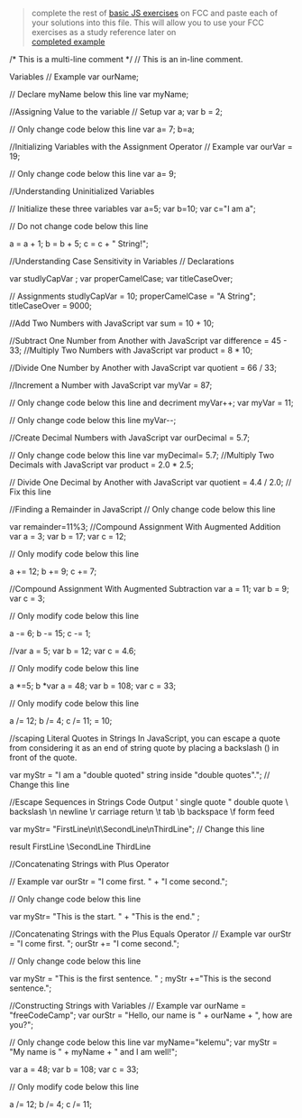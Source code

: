 > complete the rest of [basic JS exercises](https://learn.freecodecamp.org/javascript-algorithms-and-data-structures/basic-javascript) on FCC and paste each of your solutions into this file.  This will allow you to use your FCC exercises as a study reference later on  
> [completed example](https://github.com/AlfiYusrina/hyf-javascript1/blob/master/week1/freecode_camp_solutions.MD) 

/* This is a
multi-line comment */
// This is an in-line comment.

Variables
// Example
var ourName;

// Declare myName below this line
var myName;

//Assigning Value to the variable
// Setup
var a;
var b = 2;

// Only change code below this line
var a= 7;
b=a;

//Initializing Variables with the Assignment Operator
// Example
var ourVar = 19;

// Only change code below this line
var a= 9;

//Understanding Uninitialized Variables

// Initialize these three variables
var a=5;
var b=10;
var c="I am a";

// Do not change code below this line

a = a + 1;
b = b + 5;
c = c + " String!";


//Understanding Case Sensitivity in Variables
// Declarations

var studlyCapVar ;
var properCamelCase;
var titleCaseOver;

// Assignments
studlyCapVar  = 10;
properCamelCase = "A String";
titleCaseOver = 9000;

//Add Two Numbers with JavaScript
var sum = 10 + 10;

//Subtract One Number from Another with JavaScript
var difference = 45 - 33;
//Multiply Two Numbers with JavaScript
var product = 8 * 10;

//Divide One Number by Another with JavaScript
var quotient = 66 / 33;

//Increment a Number with JavaScript
var myVar = 87;

// Only change code below this line and decriment 
 myVar++;
 var myVar = 11;

// Only change code below this line
myVar--;

//Create Decimal Numbers with JavaScript
var ourDecimal = 5.7;

// Only change code below this line
var myDecimal= 5.7;
//Multiply Two Decimals with JavaScript
var product = 2.0 * 2.5;

// Divide One Decimal by Another with JavaScript
var quotient = 4.4 / 2.0; // Fix this line

//Finding a Remainder in JavaScript
// Only change code below this line

var remainder=11%3;
//Compound Assignment With Augmented Addition
var a = 3;
var b = 17;
var c = 12;

// Only modify code below this line

a += 12;
b += 9;
c += 7;

//Compound Assignment With Augmented Subtraction
var a = 11;
var b = 9;
var c = 3;

// Only modify code below this line

a -=  6;
b -=  15;
c -=  1;


//var a = 5;
var b = 12;
var c = 4.6;

// Only modify code below this line

a  *=5;
b  *var a = 48;
var b = 108;
var c = 33;

// Only modify code below this line

a  /= 12;
b  /= 4;
c  /=  11;
= 10;

//scaping Literal Quotes in Strings
In JavaScript, you can escape a quote from considering it as an end of string quote by placing a backslash (\) in front of the quote.

var myStr = "I am a \"double quoted\" string inside \"double quotes\"."; // Change this line

//Escape Sequences in Strings
Code	Output
\'	single quote
\"	double quote
\\	backslash
\n	newline
\r	carriage return
\t	tab
\b	backspace
\f	form feed

var myStr= "FirstLine\n\t\\SecondLine\nThirdLine"; // Change this line

result FirstLine
    \SecondLine
ThirdLine

//Concatenating Strings with Plus Operator

// Example
var ourStr = "I come first. " + "I come second.";

// Only change code below this line

var myStr=  "This is the start. " + "This is the end." ;

//Concatenating Strings with the Plus Equals Operator
// Example
var ourStr = "I come first. ";
ourStr += "I come second.";

// Only change code below this line

var myStr = "This is the first sentence. " ;
myStr +="This is the second sentence.";

//Constructing Strings with Variables
// Example
var ourName = "freeCodeCamp";
var ourStr = "Hello, our name is " + ourName + ", how are you?";

// Only change code below this line
var myName="kelemu";
var myStr = "My name is " + myName +  " and I am well!";




var a = 48;
var b = 108;
var c = 33;

// Only modify code below this line

a  /= 12;
b  /= 4;
c  /=  11;


